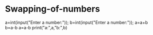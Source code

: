 # Swapping-of-numbers
a=int(input("Enter a number:"));
b=int(input("Enter a number:"));
a=a+b
b=a-b
a=a-b
print("a:",a,"b:",b)
